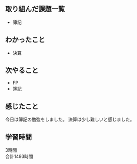 ## 取り組んだ課題一覧
- 簿記

## わかったこと
- 決算

## 次やること
- FP
- 簿記

## 感じたこと
今日は簿記の勉強をしました。
決算は少し難しいと感じました。

## 学習時間
3時間<br />
合計1493時間
